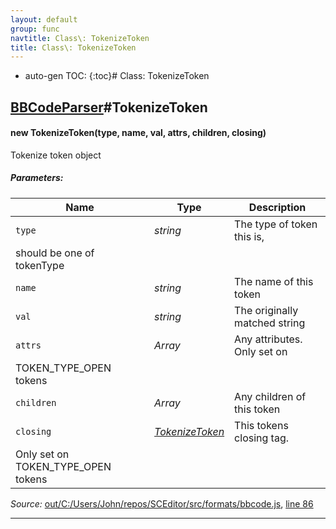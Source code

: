 ```yaml
---
layout: default
group: func
navtitle: Class\: TokenizeToken
title: Class\: TokenizeToken
---
```

* auto-gen TOC:
{:toc}# Class: TokenizeToken

## [BBCodeParser](BBCodeParser.md)#TokenizeToken

#### new TokenizeToken(type, name, val, attrs, children, closing)

Tokenize token object

##### Parameters:

|Name|Type|Description|
|----|----|-----------|
|`type`|*string*|The type of token this is,
                      should be one of tokenType|
|`name`|*string*|The name of this token|
|`val`|*string*|The originally matched string|
|`attrs`|*Array*|Any attributes. Only set on
                      TOKEN_TYPE_OPEN tokens|
|`children`|*Array*|Any children of this token|
|`closing`|*[TokenizeToken](TokenizeToken.md)*|This tokens closing tag.
                                Only set on TOKEN_TYPE_OPEN tokens|

*Source:*
[out/C:/Users/John/repos/SCEditor/src/formats/bbcode.js](out/C:/Users/John/repos/SCEditor/src/formats/bbcode.js), [line 86](out/C:/Users/John/repos/SCEditor/src/formats/bbcode.js#L86)

---------------